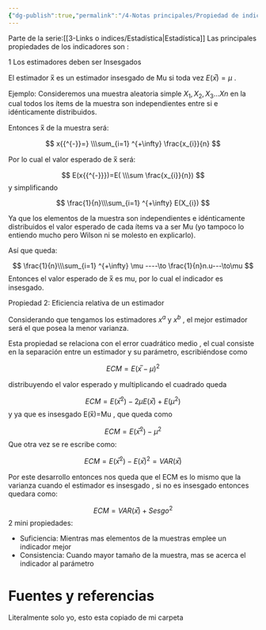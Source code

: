 ```yaml
---
{"dg-publish":true,"permalink":"/4-Notas principales/Propiedad de indicadores/"}
---
```


Parte de la serie:[[3-Links o indices/Estadística\|Estadística]]
Las principales propiedades de los indicadores son :

1  Los estimadores deben ser Insesgados 

El estimador x̅ es un estimador insesgado de Mu si toda vez $E(x̅ )=\mu$ .

Ejemplo: Consideremos una muestra aleatoria simple $X_{1},X_{2},X_{3}\dots Xn$ en la cual todos los ítems de la muestra son independientes entre si e idénticamente distribuidos. 

Entonces x̅ de la muestra será: 

$$
x{{^{-}}=} \\\sum_{i=1} ^{+\infty} \frac{x_{i}}{n}
$$

Por lo cual el valor esperado de x̅ será:

$$
E(x{{^{-}}})=E( \\\sum \frac{x_{i}}{n})
$$
y simplificando

$$
\frac{1}{n}\\\sum_{i=1} ^{+\infty} E(X_{i}) 
$$

Ya que los elementos de la muestra son independientes e idénticamente distribuidos el valor esperado de cada ítems va a ser Mu (yo tampoco lo entiendo mucho pero Wilson ni se molesto en explicarlo).

Así que queda:


$$
\frac{1}{n}\\\sum_{i=1} ^{+\infty} \mu ----\to \frac{1}{n}n.u---\to\mu 
$$
Entonces el valor esperado de x̅ es mu, por lo cual el indicador es insesgado.

Propiedad 2: Eficiencia relativa de un estimador

Considerando que tengamos los estimadores $x{{^a}}$ y $x{{^b}}$ , el mejor estimador será el que posea la menor varianza.

Esta propiedad se relaciona con el error cuadrático medio , el cual consiste en la separación entre un estimador y su parámetro, escribiéndose como

$$
ECM=E(x̅-\mu){{^2}}
$$

distribuyendo el valor esperado y multiplicando el cuadrado queda

$$
ECM=E(x̅{{^{2}})-2\mu E(x̅)}+E(\mu{{^2}})
$$
y ya que es insesgado E(x̅)=Mu , que queda como

$$
ECM=E(x̅{{^{2}})-\mu{{^2}}}
$$
Que otra vez se re escribe como:

$$
ECM=E(x̅{{^{2}})-E(x̅){{^{2}}}=VAR}(x̅)
$$

Por este desarrollo entonces nos queda que el ECM es lo mismo que la varianza cuando el estimador es insesgado , si no es insesgado entonces quedara como:

$$
ECM=VAR(x̅)+Sesgo{{^2}}
$$
2 mini propiedades:

- Suficiencia: Mientras mas elementos de la muestras emplee un indicador mejor
- Consistencia: Cuando mayor tamaño de la muestra, mas se acerca el indicador al parámetro 


# Fuentes y referencias 

Literalmente solo yo, esto esta copiado de mi carpeta